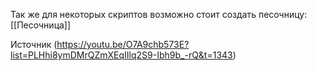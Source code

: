 Так же для некоторых скриптов возможно стоит создать песочницу: [[Песочница]]

Источник (https://youtu.be/O7A9chb573E?list=PLHhi8ymDMrQZmXEqIIlq2S9-Ibh9b_-rQ&t=1343)